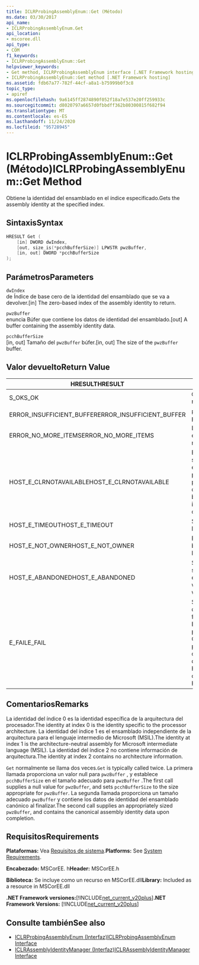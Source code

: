 ```yaml
---
title: ICLRProbingAssemblyEnum::Get (Método)
ms.date: 03/30/2017
api_name:
- ICLRProbingAssemblyEnum.Get
api_location:
- mscoree.dll
api_type:
- COM
f1_keywords:
- ICLRProbingAssemblyEnum::Get
helpviewer_keywords:
- Get method, ICLRProbingAssemblyEnum interface [.NET Framework hosting]
- ICLRProbingAssemblyEnum::Get method [.NET Framework hosting]
ms.assetid: fdb67a77-782f-44cf-a8a1-b75999b0f3c8
topic_type:
- apiref
ms.openlocfilehash: 9a6145ff2874890f052f18a7e537e20ff259933c
ms.sourcegitcommit: d8020797a6657d0fbbdff362b80300815f682f94
ms.translationtype: MT
ms.contentlocale: es-ES
ms.lasthandoff: 11/24/2020
ms.locfileid: "95728945"
---
```

# <a name="iclrprobingassemblyenumget-method"></a><span data-ttu-id="42e98-102">ICLRProbingAssemblyEnum::Get (Método)</span><span class="sxs-lookup"><span data-stu-id="42e98-102">ICLRProbingAssemblyEnum::Get Method</span></span>

<span data-ttu-id="42e98-103">Obtiene la identidad del ensamblado en el índice especificado.</span><span class="sxs-lookup"><span data-stu-id="42e98-103">Gets the assembly identity at the specified index.</span></span>  
  
## <a name="syntax"></a><span data-ttu-id="42e98-104">Sintaxis</span><span class="sxs-lookup"><span data-stu-id="42e98-104">Syntax</span></span>  
  
```cpp  
HRESULT Get (  
    [in] DWORD dwIndex,  
    [out, size_is(*pcchBufferSize)] LPWSTR pwzBuffer,  
    [in, out] DWORD *pcchBufferSize  
);  
```  
  
## <a name="parameters"></a><span data-ttu-id="42e98-105">Parámetros</span><span class="sxs-lookup"><span data-stu-id="42e98-105">Parameters</span></span>  

 `dwIndex`  
 <span data-ttu-id="42e98-106">de Índice de base cero de la identidad del ensamblado que se va a devolver.</span><span class="sxs-lookup"><span data-stu-id="42e98-106">[in] The zero-based index of the assembly identity to return.</span></span>  
  
 `pwzBuffer`  
 <span data-ttu-id="42e98-107">enuncia Búfer que contiene los datos de identidad del ensamblado.</span><span class="sxs-lookup"><span data-stu-id="42e98-107">[out] A buffer containing the assembly identity data.</span></span>  
  
 `pcchBufferSize`  
 <span data-ttu-id="42e98-108">[in, out] Tamaño del `pwzBuffer` búfer.</span><span class="sxs-lookup"><span data-stu-id="42e98-108">[in, out] The size of the `pwzBuffer` buffer.</span></span>  
  
## <a name="return-value"></a><span data-ttu-id="42e98-109">Valor devuelto</span><span class="sxs-lookup"><span data-stu-id="42e98-109">Return Value</span></span>  
  
|<span data-ttu-id="42e98-110">HRESULT</span><span class="sxs-lookup"><span data-stu-id="42e98-110">HRESULT</span></span>|<span data-ttu-id="42e98-111">Descripción</span><span class="sxs-lookup"><span data-stu-id="42e98-111">Description</span></span>|  
|-------------|-----------------|  
|<span data-ttu-id="42e98-112">S_OK</span><span class="sxs-lookup"><span data-stu-id="42e98-112">S_OK</span></span>|<span data-ttu-id="42e98-113">`Get` se devolvió correctamente.</span><span class="sxs-lookup"><span data-stu-id="42e98-113">`Get` returned successfully.</span></span>|  
|<span data-ttu-id="42e98-114">ERROR_INSUFFICIENT_BUFFER</span><span class="sxs-lookup"><span data-stu-id="42e98-114">ERROR_INSUFFICIENT_BUFFER</span></span>|<span data-ttu-id="42e98-115">`pwzBuffer` es demasiado pequeño.</span><span class="sxs-lookup"><span data-stu-id="42e98-115">`pwzBuffer` is too small.</span></span>|  
|<span data-ttu-id="42e98-116">ERROR_NO_MORE_ITEMS</span><span class="sxs-lookup"><span data-stu-id="42e98-116">ERROR_NO_MORE_ITEMS</span></span>|<span data-ttu-id="42e98-117">La enumeración no contiene más elementos.</span><span class="sxs-lookup"><span data-stu-id="42e98-117">The enumeration contains no more items.</span></span>|  
|<span data-ttu-id="42e98-118">HOST_E_CLRNOTAVAILABLE</span><span class="sxs-lookup"><span data-stu-id="42e98-118">HOST_E_CLRNOTAVAILABLE</span></span>|<span data-ttu-id="42e98-119">El Common Language Runtime (CLR) no se ha cargado en un proceso o el CLR se encuentra en un estado en el que no puede ejecutar código administrado ni procesar la llamada correctamente.</span><span class="sxs-lookup"><span data-stu-id="42e98-119">The common language runtime (CLR) has not been loaded into a process, or the CLR is in a state in which it cannot run managed code or process the call successfully.</span></span>|  
|<span data-ttu-id="42e98-120">HOST_E_TIMEOUT</span><span class="sxs-lookup"><span data-stu-id="42e98-120">HOST_E_TIMEOUT</span></span>|<span data-ttu-id="42e98-121">Se agotó el tiempo de espera de la llamada.</span><span class="sxs-lookup"><span data-stu-id="42e98-121">The call timed out.</span></span>|  
|<span data-ttu-id="42e98-122">HOST_E_NOT_OWNER</span><span class="sxs-lookup"><span data-stu-id="42e98-122">HOST_E_NOT_OWNER</span></span>|<span data-ttu-id="42e98-123">El autor de la llamada no posee el bloqueo.</span><span class="sxs-lookup"><span data-stu-id="42e98-123">The caller does not own the lock.</span></span>|  
|<span data-ttu-id="42e98-124">HOST_E_ABANDONED</span><span class="sxs-lookup"><span data-stu-id="42e98-124">HOST_E_ABANDONED</span></span>|<span data-ttu-id="42e98-125">Se canceló un evento mientras un subproceso o fibra bloqueados estaba esperando en él.</span><span class="sxs-lookup"><span data-stu-id="42e98-125">An event was canceled while a blocked thread or fiber was waiting on it.</span></span>|  
|<span data-ttu-id="42e98-126">E_FAIL</span><span class="sxs-lookup"><span data-stu-id="42e98-126">E_FAIL</span></span>|<span data-ttu-id="42e98-127">Se produjo un error grave desconocido.</span><span class="sxs-lookup"><span data-stu-id="42e98-127">An unknown catastrophic failure occurred.</span></span> <span data-ttu-id="42e98-128">Si un método devuelve E_FAIL, CLR ya no se puede usar en el proceso.</span><span class="sxs-lookup"><span data-stu-id="42e98-128">If a method returns E_FAIL, the CLR is no longer usable within the process.</span></span> <span data-ttu-id="42e98-129">Las llamadas subsiguientes a cualquier método de hospedaje devuelven HOST_E_CLRNOTAVAILABLE.</span><span class="sxs-lookup"><span data-stu-id="42e98-129">Subsequent calls to any hosting methods return HOST_E_CLRNOTAVAILABLE.</span></span>|  
  
## <a name="remarks"></a><span data-ttu-id="42e98-130">Comentarios</span><span class="sxs-lookup"><span data-stu-id="42e98-130">Remarks</span></span>  

 <span data-ttu-id="42e98-131">La identidad del índice 0 es la identidad específica de la arquitectura del procesador.</span><span class="sxs-lookup"><span data-stu-id="42e98-131">The identity at index 0 is the identity specific to the processor architecture.</span></span> <span data-ttu-id="42e98-132">La identidad del índice 1 es el ensamblado independiente de la arquitectura para el lenguaje intermedio de Microsoft (MSIL).</span><span class="sxs-lookup"><span data-stu-id="42e98-132">The identity at index 1 is the architecture-neutral assembly for Microsoft intermediate language (MSIL).</span></span> <span data-ttu-id="42e98-133">La identidad del índice 2 no contiene información de arquitectura.</span><span class="sxs-lookup"><span data-stu-id="42e98-133">The identity at index 2 contains no architecture information.</span></span>  
  
 <span data-ttu-id="42e98-134">`Get` normalmente se llama dos veces.</span><span class="sxs-lookup"><span data-stu-id="42e98-134">`Get` is typically called twice.</span></span> <span data-ttu-id="42e98-135">La primera llamada proporciona un valor null para `pwzBuffer` , y establece `pcchBufferSize` en el tamaño adecuado para `pwzBuffer` .</span><span class="sxs-lookup"><span data-stu-id="42e98-135">The first call supplies a null value for `pwzBuffer`, and sets `pcchBufferSize` to the size appropriate for `pwzBuffer`.</span></span> <span data-ttu-id="42e98-136">La segunda llamada proporciona un tamaño adecuado `pwzBuffer` y contiene los datos de identidad del ensamblado canónico al finalizar.</span><span class="sxs-lookup"><span data-stu-id="42e98-136">The second call supplies an appropriately sized `pwzBuffer`, and contains the canonical assembly identity data upon completion.</span></span>  
  
## <a name="requirements"></a><span data-ttu-id="42e98-137">Requisitos</span><span class="sxs-lookup"><span data-stu-id="42e98-137">Requirements</span></span>  

 <span data-ttu-id="42e98-138">**Plataformas:** Vea [Requisitos de sistema](../../get-started/system-requirements.md).</span><span class="sxs-lookup"><span data-stu-id="42e98-138">**Platforms:** See [System Requirements](../../get-started/system-requirements.md).</span></span>  
  
 <span data-ttu-id="42e98-139">**Encabezado:** MSCorEE. h</span><span class="sxs-lookup"><span data-stu-id="42e98-139">**Header:** MSCorEE.h</span></span>  
  
 <span data-ttu-id="42e98-140">**Biblioteca:** Se incluye como un recurso en MSCorEE.dll</span><span class="sxs-lookup"><span data-stu-id="42e98-140">**Library:** Included as a resource in MSCorEE.dll</span></span>  
  
 <span data-ttu-id="42e98-141">**.NET Framework versiones:**[!INCLUDE[net_current_v20plus](../../../../includes/net-current-v20plus-md.md)]</span><span class="sxs-lookup"><span data-stu-id="42e98-141">**.NET Framework Versions:** [!INCLUDE[net_current_v20plus](../../../../includes/net-current-v20plus-md.md)]</span></span>  
  
## <a name="see-also"></a><span data-ttu-id="42e98-142">Consulte también</span><span class="sxs-lookup"><span data-stu-id="42e98-142">See also</span></span>

- [<span data-ttu-id="42e98-143">ICLRProbingAssemblyEnum (Interfaz)</span><span class="sxs-lookup"><span data-stu-id="42e98-143">ICLRProbingAssemblyEnum Interface</span></span>](iclrprobingassemblyenum-interface.md)
- [<span data-ttu-id="42e98-144">ICLRAssemblyIdentityManager (Interfaz)</span><span class="sxs-lookup"><span data-stu-id="42e98-144">ICLRAssemblyIdentityManager Interface</span></span>](iclrassemblyidentitymanager-interface.md)

